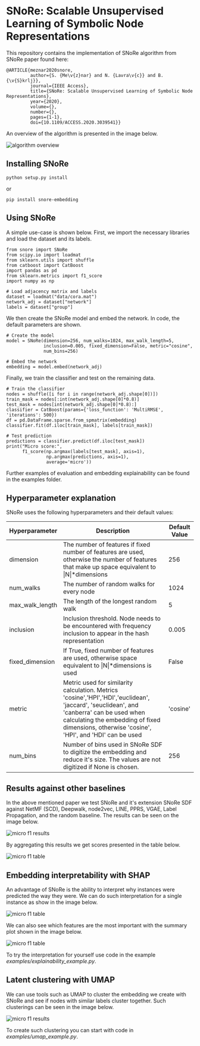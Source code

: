 # SNoRe: Scalable Unsupervised Learning of Symbolic Node Representations
This repository contains the implementation of SNoRe algorithm from SNoRe paper
found here:

```
@ARTICLE{meznar2020snore,
         author={S. {Me\v{z}nar} and N. {Lavra\v{c}} and B. {\v{S}krlj}},
         journal={IEEE Access}, 
         title={SNoRe: Scalable Unsupervised Learning of Symbolic Node Representations},
         year={2020},
         volume={},
         number={}, 
         pages={1-1},
         doi={10.1109/ACCESS.2020.3039541}}
```

An overview of the algorithm is presented in the image below.

![algorithm overview](https://github.com/smeznar/SNoRe/blob/master/images/algorithm_overview.png)

## Installing SNoRe
```
python setup.py install
```

or

```
pip install snore-embedding
```

## Using SNoRe
A simple use-case is shown below.
First, we import the necessary libraries and load the dataset and its labels.

```
from snore import SNoRe
from scipy.io import loadmat
from sklearn.utils import shuffle
from catboost import CatBoost
import pandas as pd
from sklearn.metrics import f1_score
import numpy as np

# Load adjacency matrix and labels
dataset = loadmat("data/cora.mat")
network_adj = dataset["network"]
labels = dataset["group"]
```

We then create the SNoRe model and embed the network. 
In code, the default parameters are shown.

```
# Create the model
model = SNoRe(dimension=256, num_walks=1024, max_walk_length=5,
              inclusion=0.005, fixed_dimension=False, metric="cosine",
              num_bins=256)

# Embed the network
embedding = model.embed(network_adj)
```

Finally, we train the classifier and test on the remaining data.

```
# Train the classifier
nodes = shuffle([i for i in range(network_adj.shape[0])])
train_mask = nodes[:int(network_adj.shape[0]*0.8)]
test_mask = nodes[int(network_adj.shape[0]*0.8):]
classifier = CatBoost(params={'loss_function': 'MultiRMSE', 'iterations': 500})
df = pd.DataFrame.sparse.from_spmatrix(embedding)
classifier.fit(df.iloc[train_mask], labels[train_mask])

# Test prediction
predictions = classifier.predict(df.iloc[test_mask])
print("Micro score:",
      f1_score(np.argmax(labels[test_mask], axis=1),
               np.argmax(predictions, axis=1),
               average='micro'))

```

Further examples of evaluation and embedding explainability can be found in the examples folder.

## Hyperparameter explanation

SNoRe uses the following hyperparameters and their default values:

| Hyperparameter  | Description                                                                                                                                                                                                                                | Default Value |
|-----------------|--------------------------------------------------------------------------------------------------------------------------------------------------------------------------------------------------------------------------------------------|---------------|
| dimension       | The number of features if fixed number of features are used, otherwise the number of features that make up space equivalent to &#124;N&#124;*dimensions                                                                                    | 256           |
| num_walks       | The number of random walks for every node                                                                                                                                                                                                  | 1024          |
| max_walk_length | The length of the longest random walk                                                                                                                                                                                                      | 5             |
| inclusion       | Inclusion threshold. Node needs to be encountered with frequency inclusion to appear in the hash representation                                                                                                                            | 0.005         |
| fixed_dimension | If True, fixed number of features are used, otherwise space equivalent to &#124;N&#124;*dimensions is used                                                                                                                                 | False         |
| metric          | Metric used for similarity calculation. Metrics 'cosine','HPI','HDI','euclidean', 'jaccard', 'seuclidean', and 'canberra' can be used when calculating the embedding of fixed dimensions, otherwise 'cosine', 'HPI', and 'HDI' can be used | 'cosine'      |
| num_bins        | Number of bins used in SNoRe SDF to digitize the embedding and reduce it's size. The values are not digitized if None is chosen.                                                                                                           | 256           |

## Results against other baselines

In the above mentioned paper we test SNoRe and it's extension SNoRe SDF against NetMF (SCD), Deepwalk, node2vec,
LINE, PPRS, VGAE, Label Propagation, and the random baseline. The results can be seen on the image below.

![micro f1 results](https://github.com/smeznar/SNoRe/blob/master/images/micro_plot_baseline.png)

By aggregating this results we get scores presented in the table below.

![micro f1 table](https://github.com/smeznar/SNoRe/blob/master/images/f1_table.png)

## Embedding interpretability with SHAP

An advantage of SNoRe is the ability to interpret why instances were predicted the way they were. We can do such
interpretation for a single instance as show in the image below.

![micro f1 table](https://github.com/smeznar/SNoRe/blob/master/images/waterfall.png)

We can also see which features are the most important with the summary plot shown in the image below.

![micro f1 table](https://github.com/smeznar/SNoRe/blob/master/images/Shap_pubmed.png)

To try the interpretation for yourself use code in the example *examples/explainability_example.py*. 

## Latent clustering with UMAP

We can use tools such as UMAP to cluster the embedding we create with SNoRe and see if nodes with similar labels
cluster together. Such clusterings can be seen in the image below.

![micro f1 results](https://github.com/smeznar/SNoRe/blob/master/images/umap.png)

To create such clustering you can start with code in *examples/umap_example.py*.


